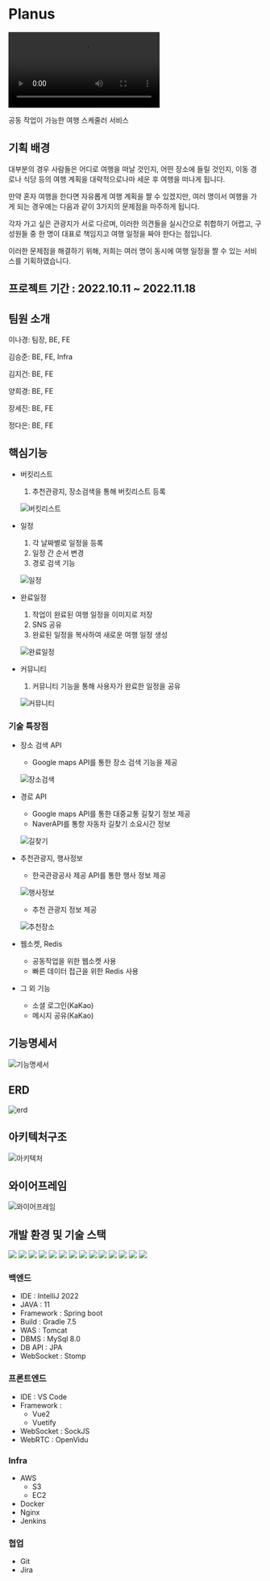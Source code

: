 # Planus

<video src="../../SSAFY/자율 pjt/자율PJT_서울_5반_A505_UCC경진대회.mp4"></video>

공동 작업이 가능한 여행 스케줄러 서비스

## 기획 배경

대부분의 경우 사람들은 어디로 여행을 떠날 것인지, 어떤 장소에 들릴 것인지, 이동 경로나 식당 등의 여행 계획을 대략적으로나마 세운 후 여행을 떠나게 됩니다. 

만약 혼자 여행을 한다면 자유롭게 여행 계획을 짤 수 있겠지만, 여러 명이서 여행을 
가게 되는 경우에는 다음과 같이 3가지의 문제점을 마주하게 됩니다. 

각자 가고 싶은 관광지가 서로 다르며, 이러한 의견들을 실시간으로 취합하기 어렵고, 
구성원들 중 한 명이 대표로 책임지고 여행 일정을 짜야 한다는 점입니다.

이러한 문제점을 해결하기 위해, 저희는 여러 명이 동시에 여행 일정을 짤 수 있는 서비스를 
기획하였습니다.

## 프로젝트 기간 : 2022.10.11 ~ 2022.11.18

## 팀원 소개

이나경: 팀장, BE, FE

김승준: BE, FE, Infra

김지건: BE, FE

양희경: BE, FE

장세진: BE, FE

정다은: BE, FE

## 핵심기능

- 버킷리스트
    1. 추천관광지, 장소검색을 통해 버킷리스트 등록
    
    ![버킷리스트](README.assets/버킷리스트.gif)

- 일정
    1. 각 날짜별로 일정을 등록
    2. 일정 간 순서 변경
    3. 경로 검색 기능

    ![일정](README.assets/일정.gif)
    
- 완료일정
    1. 작업이 완료된 여행 일정을 이미지로 저장
    2. SNS 공유
    3. 완료된 일정을 복사하여 새로운 여행 일정 생성

    ![완료일정](README.assets/완료일정.gif)

- 커뮤니티
    1. 커뮤니티 기능을 통해 사용자가 완료한 일정을 공유

    ![커뮤니티](README.assets/커뮤니티.gif)

### 기술 특장점

- 장소 검색 API
    - Google maps API를 통한 장소 검색 기능을 제공

    ![장소검색](README.assets/장소검색.gif)

- 경로 API
    - Google maps API를 통한 대중교통 길찾기 정보 제공
    - NaverAPI를 통항 자동차 길찾기 소요시간 정보

    ![길찾기](README.assets/길찾기.gif)

- 추천관광지, 행사정보
    - 한국관광공사 제공 API를 통한 행사 정보 제공

    ![행사정보](README.assets/행사정보.gif)

    - 추천 관광지 정보 제공

    ![추천장소](README.assets/추천장소.gif)

- 웹소켓, Redis
    - 공동작업을 위한 웹소켓 사용
    - 빠른 데이터 접근을 위한 Redis 사용
    
- 그 외 기능
    - 소셜 로그인(KaKao)
    - 메시지 공유(KaKao)



## 기능명세서

![기능명세서](README.assets/기능명세서.png)



## ERD

![erd](README.assets/erd.png)



## 아키텍처구조

![아키텍처](README.assets/아키텍처.png)



## 와이어프레임

![와이어프레임](README.assets/와이어프레임.png)

## 개발 환경 및 기술 스택

<img src="https://img.shields.io/badge/springboot-6DB33F?style=for-the-badge&logo=springboot&logoColor=white">

<img src="https://img.shields.io/badge/java-007396?style=for-the-badge&logo=java&logoColor=white">

<img src="https://img.shields.io/badge/gradle-02303A?style=for-the-badge&logo=gradle&logoColor=white">

<img src="https://img.shields.io/badge/vue.js-4FC08D?style=for-the-badge&logo=vue.js&logoColor=white">

<img src="https://img.shields.io/badge/vuetify-1867C0?tyle=for-the-badge&logo=Vuetify&logoColor=white">

<img src="https://img.shields.io/badge/javascript-F7DF1E?style=for-the-badge&logo=javascript&logoColor=black">

<img src="https://img.shields.io/badge/css-1572B6?style=for-the-badge&logo=css3&logoColor=white">

<img src="https://img.shields.io/badge/amazonaws-232F3E?style=for-the-badge&logo=amazonaws&logoColor=white">

<img src="https://img.shields.io/badge/apache tomcat-F8DC75?style=for-the-badge&logo=apachetomcat&logoColor=white">

<img src="https://img.shields.io/badge/mysql-4479A1?style=for-the-badge&logo=mysql&logoColor=white">

<img src="https://img.shields.io/badge/NGINX-009639?style=for-the-badge&logo=NGINX&logoColor=white">

<img src="https://img.shields.io/badge/Docker-2496ED?style=for-the-badge&logo=Docker&logoColor=white">

<img src="https://img.shields.io/badge/Jenkins-D24939?style=for-the-badge&logo=Jenkins&logoColor=white">

<img src="https://img.shields.io/badge/redis-%23DD0031.svg?style=for-the-badge&logo=redis&logoColor=white">

### 백엔드

- IDE : IntelliJ 2022
- JAVA : 11
- Framework : Spring boot
- Build : Gradle 7.5
- WAS : Tomcat
- DBMS : MySql 8.0
- DB API : JPA
- WebSocket : Stomp

### 프론트엔드

- IDE : VS Code
- Framework :
    - Vue2
    - Vuetify
- WebSocket : SockJS
- WebRTC : OpenVidu

### Infra

- AWS
    - S3
    - EC2
- Docker
- Nginx
- Jenkins

### 협업

- Git
- Jira
